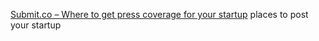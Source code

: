 
[Submit.co – Where to get press coverage for your startup](https://submit.co/)
places to post your startup
